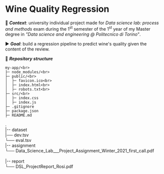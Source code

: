 # Wine Quality Regression
:date: ***Context***: university individual project made for *Data science lab: process and methods* exam during the 1<sup>st</sup> semester of the 1<sup>st</sup> year of my Master degree in *"Data science and engineering @ Politecnico di Torino"*.

:arrow_forward: ***Goal***: build a regression pipeline to predict wine's quality given the content of the review.


:file_folder: ***Repository structure***

```
my-app/<br>
├─ node_modules/<br>
├─ public/<br>
│  ├─ favicon.ico<br>
│  ├─ index.html<br>
│  ├─ robots.txt<br>
├─ src/<br>
│  ├─ index.css
│  ├─ index.js
├─ .gitignore
├─ package.json
├─ README.md
```





.  
|-- dataset<br>
    |── dev.tsv<br>
    └── eval.tsv<br>
|-- assignment<br>
    └── Data_Science_Lab___Project_Assignment_Winter_2021_first_call.pdf<br>  
|-- report<br>
    └── DSL_ProjectReport_Rosi.pdf<br>

